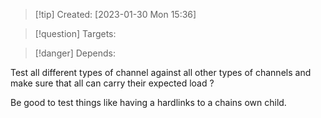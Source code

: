 
>[!tip] Created: [2023-01-30 Mon 15:36]

>[!question] Targets: 

>[!danger] Depends: 

Test all different types of channel against all other types of channels and make sure that all can carry their expected load ?

Be good to test things like having a hardlinks to a chains own child.